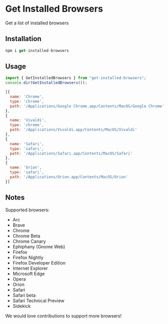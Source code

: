 # Get Installed Browsers
Get a list of installed browsers

## Installation

```js
npm i get-installed-browsers
```

## Usage

```js
import { GetInstalledBrowsers } from "get-installed-browsers";
console.dir(GetInstalledBrowsers());
```

```js
[{
  name: 'Chrome',
  type: 'chrome',
  path: '/Applications/Google Chrome.app/Contents/MacOS/Google Chrome'
},
{
  name: 'Vivaldi',
  type: 'chrome',
  path: '/Applications/Vivaldi.app/Contents/MacOS/Vivaldi'
},
{
  name: 'Safari',
  type: 'safari',
  path: '/Applications/Safari.app/Contents/MacOS/Safari'
},
{
  name: 'Orion',
  type: 'safari',
  path: '/Applications/Orion.app/Contents/MacOS/Orion'
}]
```

## Notes

Supported browsers:

- Arc
- Brave
- Chrome
- Chrome Beta
- Chrome Canary
- Ephiphany (Gnome Web)
- Firefox
- Firefox Nightly
- Firefox Developer Edition
- Internet Explorer
- Microsoft Edge
- Opera
- Orion
- Safari
- Safari beta
- Safari Technical Preview
- Sidekick

We would love contributions to support more browsers!


